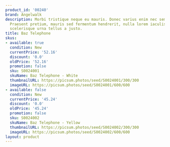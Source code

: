```yaml
---
product_id: '00240'
brand: Angelwalk
description: Morbi tristique neque eu mauris. Donec varius enim nec sem. Nam erat.
  Praesent pretium, mauris sed fermentum hendrerit, nulla lorem iaculis magna, pulvinar
  scelerisque urna tellus a justo.
title: Baz Telephone
skus:
- available: true
  condition: New
  currentPrice: '52.16'
  discount: '0.0'
  oldPrice: '52.16'
  promotion: false
  sku: S0024001
  skuName: Baz Telephone - White
  thumbnailURL: https://picsum.photos/seed/S0024001/300/300
  imageURL: https://picsum.photos/seed/S0024001/600/600
- available: false
  condition: New
  currentPrice: '45.24'
  discount: '0.0'
  oldPrice: '45.24'
  promotion: false
  sku: S0024002
  skuName: Baz Telephone - Yellow
  thumbnailURL: https://picsum.photos/seed/S0024002/300/300
  imageURL: https://picsum.photos/seed/S0024002/600/600
layout: product
---
```

